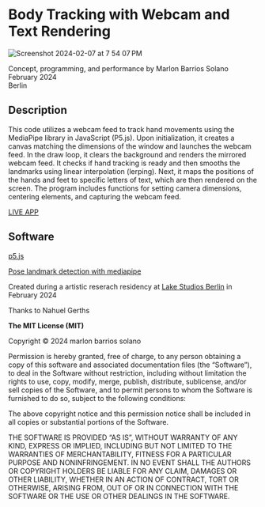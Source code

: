 # Body Tracking with Webcam and Text Rendering

![Screenshot 2024-02-07 at 7 54 07 PM](https://github.com/marlonbarrios/the_body_of_the_text/assets/90220317/4996275b-100c-47c6-9915-b4958f7ac6b3)


Concept, programming, and performance by Marlon Barrios Solano  
February 2024  
Berlin

## Description

This code utilizes a webcam feed to track hand movements using the MediaPipe library in JavaScript (P5.js). Upon initialization, it creates a canvas matching the dimensions of the window and launches the webcam feed. In the draw loop, it clears the background and renders the mirrored webcam feed. It checks if hand tracking is ready and then smooths the landmarks using linear interpolation (lerping). Next, it maps the positions of the hands and feet to specific letters of text, which are then rendered on the screen. The program includes functions for setting camera dimensions, centering elements, and capturing the webcam feed.

[LIVE APP](https://marlonbarrios.github.io/the_body_of_the_text/)

## Software

[p5.js](https://p5js.org/)

[Pose landmark detection with mediapipe](https://developers.google.com/mediapipe/solutions/vision/pose_landmarker#get_started)

Created during a artistic reserach residency at [Lake Studios Berlin](https://lakestudiosberlin.com/) in February 2024

Thanks to Nahuel Gerths

**The MIT License (MIT)**

Copyright © 2024 marlon barrios solano

Permission is hereby granted, free of charge, to any person obtaining a copy of this software and associated documentation files (the “Software”), to deal in the Software without restriction, including without limitation the rights to use, copy, modify, merge, publish, distribute, sublicense, and/or sell copies of the Software, and to permit persons to whom the Software is furnished to do so, subject to the following conditions:

The above copyright notice and this permission notice shall be included in all copies or substantial portions of the Software.

THE SOFTWARE IS PROVIDED “AS IS”, WITHOUT WARRANTY OF ANY KIND, EXPRESS OR IMPLIED, INCLUDING BUT NOT LIMITED TO THE WARRANTIES OF MERCHANTABILITY, FITNESS FOR A PARTICULAR PURPOSE AND NONINFRINGEMENT. IN NO EVENT SHALL THE AUTHORS OR COPYRIGHT HOLDERS BE LIABLE FOR ANY CLAIM, DAMAGES OR OTHER LIABILITY, WHETHER IN AN ACTION OF CONTRACT, TORT OR OTHERWISE, ARISING FROM, OUT OF OR IN CONNECTION WITH THE SOFTWARE OR THE USE OR OTHER DEALINGS IN THE SOFTWARE.









